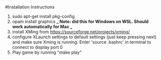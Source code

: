 #Installation Instructions

1. sudo apt-get install pkg-config
2. opam install graphics
   **_ Note: did this for Windows on WSL. Should work automatically for Mac _**
3. install XMing from https://sourceforge.net/projects/xming/
4. configure XLaunch settings to default settings (just keep pressing next)
and make sure Xming is running. Enter 'source .bashrc' in terminal to
connect to display port 0
5. Play game by running "make play"